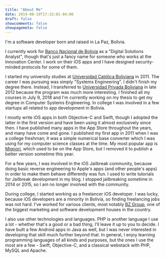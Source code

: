 ```yaml
---
title: "About Me"
date: 2019-08-19T17:33:01-04:00
draft: false
showcomments: false
showpagemeta: false
---
```


I'm a software developer born and raised in La Paz, Bolivia.

I currently work for [Banco Nacional de Bolivia](https://www.bnb.com.bo) as a "Digital Solutions Analyst", though that's just a fancy name for someone who works at the Innovation Center. I work on their iOS apps and I have designed security-minded protocols for some of them.

I started my university studies at [Universidad Católica Boliviana](http://www.ucb.edu.bo) in 2011. The career I was pursuing was simply "Systems Engineering". I didn't finish my degree there. Instead, I transferred to [Universidad Privada Boliviana](http://www.upb.edu) in late 2012 because the program was much more interesting. I finished all my courses in July 9, 2018 and I'm currently working on my thesis to get my degree in Computer Systems Engineering. In college I was involved in a few startups all related to app development in Bolivia.

I mostly write iOS apps in both Objective-C and Swift, though I adopted the latter in the first version and have been using it almost exclusively since then. I have published many apps in the App Store throughout the years, and many have come and gone. I published my first app in 2011 when I was a college freshman; it was a simple numerical base converter which I was using for my computer science classes at the time. My most popular app is [Mignori](https://www.mignori.com), which used to be on the App Store, but I removed it to publish a better version sometime this year.

For a few years, I was involved in the iOS Jailbreak community, because doing basic reverse engineering to Apple's apps (and other people's apps) in order to make them behave differently was fun. I used to write tutorials for Jailbreak development in my blog. I stopped jailbreaking sometime in 2014 or 2015, so I am no longer involved with the community.

During college, I started working as a freelancer iOS developer. I was lucky, because iOS developers are a minority in Bolivia, so finding freelancing jobs was not hard. I've worked for various clients, most notably  [BZ Group](http://www.bz-group.com), one of the biggest marketing and software development houses in the country.

I also use other technologies and languages. PHP is another language I use a lot - whether that's a good or a bad thing, I'll leave it up to you to decide. I have built a few Android apps in Java as well, but I was never interested in developing that skill much further beyond that. In general, I enjoy learning programming languages of all kinds and purposes, but the ones I use the most are a few - Swift, Objective-C, and a classical webstack with PHP, MySQL and Apache.